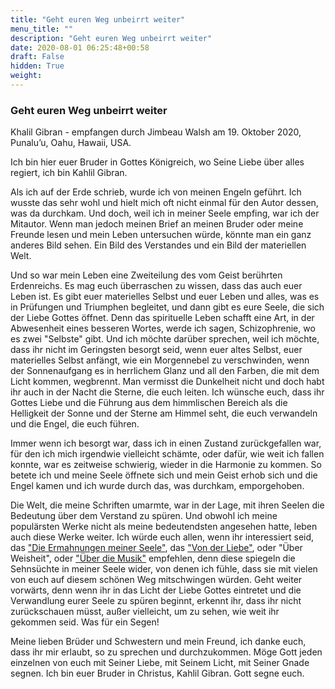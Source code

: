 ```yaml
---
title: "Geht euren Weg unbeirrt weiter"
menu_title: ""
description: "Geht euren Weg unbeirrt weiter"
date: 2020-08-01 06:25:48+00:58
draft: False
hidden: True
weight:
---
```

### Geht euren Weg unbeirrt weiter

Khalil Gibran - empfangen durch Jimbeau Walsh am 19. Oktober 2020, Punalu’u, Oahu, Hawaii, USA.

Ich bin hier euer Bruder in Gottes Königreich, wo Seine Liebe über alles regiert, ich bin Kahlil Gibran.

Als ich auf der Erde schrieb, wurde ich von meinen Engeln geführt. Ich wusste das sehr wohl und hielt mich oft nicht einmal für den Autor dessen, was da durchkam. Und doch, weil ich in meiner Seele empfing, war ich der Mitautor. Wenn man jedoch meinen Brief an meinen Bruder oder meine Freunde lesen und mein Leben untersuchen würde, könnte man ein ganz anderes Bild sehen. Ein Bild des Verstandes und ein Bild der materiellen Welt.

Und so war mein Leben eine Zweiteilung des vom Geist berührten Erdenreichs. Es mag euch überraschen zu wissen, dass das auch euer Leben ist. Es gibt euer materielles Selbst und euer Leben und alles, was es in Prüfungen und Triumphen begleitet, und dann gibt es eure Seele, die sich der Liebe Gottes öffnet. Denn das spirituelle Leben schafft eine Art, in der Abwesenheit eines besseren Wortes, werde ich sagen, Schizophrenie, wo es zwei "Selbste" gibt. Und ich möchte darüber sprechen, weil ich möchte, dass ihr nicht im Geringsten besorgt seid, wenn euer altes Selbst, euer materielles Selbst anfängt, wie ein Morgennebel zu verschwinden, wenn der Sonnenaufgang es in herrlichem Glanz und all den Farben, die mit dem Licht kommen, wegbrennt. Man vermisst die Dunkelheit nicht und doch habt ihr auch in der Nacht die Sterne, die euch leiten. Ich wünsche euch, dass ihr Gottes Liebe und die Führung aus dem himmlischen Bereich als die Helligkeit der Sonne und der Sterne am Himmel seht, die euch verwandeln und die Engel, die euch führen.

Immer wenn ich besorgt war, dass ich in einen Zustand zurückgefallen war, für den ich mich irgendwie vielleicht schämte, oder dafür, wie weit ich fallen konnte, war es zeitweise schwierig, wieder in die Harmonie zu kommen. So betete ich und meine Seele öffnete sich und mein Geist erhob sich und die Engel kamen und ich wurde durch das, was durchkam, emporgehoben.

Die Welt, die meine Schriften umarmte, war in der Lage, mit ihren Seelen die Bedeutung über dem Verstand zu spüren. Und obwohl ich meine populärsten Werke nicht als meine bedeutendsten angesehen hatte, leben auch diese Werke weiter. Ich würde euch allen, wenn ihr interessiert seid, das ["Die Ermahnungen meiner Seele"](https://gottistliebe861032899.files.wordpress.com/2020/10/die-ermahnungen-meiner-seele.pdf), das ["Von der Liebe"](https://gottistliebe861032899.files.wordpress.com/2020/10/von-der-liebe.pdf), oder "Über Weisheit", oder ["Über die Musik"](https://gottistliebe861032899.files.wordpress.com/2020/10/ueber-die-musik.pdf) empfehlen, denn diese spiegeln die Sehnsüchte in meiner Seele wider, von denen ich fühle, dass sie mit vielen von euch auf diesem schönen Weg mitschwingen würden. Geht weiter vorwärts, denn wenn ihr in das Licht der Liebe Gottes eintretet und die Verwandlung eurer Seele zu spüren beginnt, erkennt ihr, dass ihr nicht zurückschauen müsst, außer vielleicht, um zu sehen, wie weit ihr gekommen seid. Was für ein Segen!

Meine lieben Brüder und Schwestern und mein Freund, ich danke euch, dass ihr mir erlaubt, so zu sprechen und durchzukommen. Möge Gott jeden einzelnen von euch mit Seiner Liebe, mit Seinem Licht, mit Seiner Gnade segnen. Ich bin euer Bruder in Christus, Kahlil Gibran. Gott segne euch.
